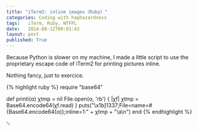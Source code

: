 ```yaml
---
title: "iTerm2: inline images（Ruby）"
categories: Coding with haphazardness
tags:   iTerm, Ruby, WTFPL
date:   2014-08-12T00:01:42
layout: post
published: True
---
```


Because Python is slower on my machine, I made a little script to use the proprietary escape code of iTerm2 for printing pictures inline.

Nothing fancy, just to exercice.

{% highlight ruby %}
require "base64"

def printi(α)
    χtmp = nil
    File.open(α, 'rb') { |χf|
        χtmp = Base64.encode64(χf.read)
    }
    puts("\x1b]1337;File=name=#{Base64.encode64(α)};inline=1:" + χtmp + "\a\n")
end
{% endhighlight %} 

␄
